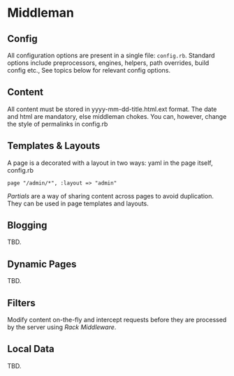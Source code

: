 # Middleman


## Config

All configuration options are present in a single file: `config.rb`. Standard options include preprocessors, engines, helpers, path overrides, build config etc., See topics below for relevant config options.

## Content

All content must be stored in yyyy-mm-dd-title.html.ext format. The date and html are mandatory, else middleman chokes. You can, however, change the style of permalinks in config.rb 


## Templates & Layouts

A page is a decorated with a layout in two ways: yaml in the page itself, config.rb

    page "/admin/*", :layout => "admin"
    
*Partials* are a way of sharing content across pages to avoid duplication. They can be used in page templates and layouts.    
    
## Blogging

TBD.

## Dynamic Pages

TBD.

## Filters

Modify content on-the-fly and intercept requests before they are processed by the server using *Rack Middleware*. 

## Local Data

TBD.







